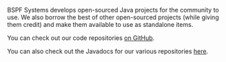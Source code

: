 <p>
BSPF Systems develops open-sourced Java projects for the community to use. We also borrow the best of other open-sourced projects (while giving them credit) and make them available to use as standalone items.
</p>

<p>
You can check out our code repositories <a href="https://github.com/bspfsystems/">on GitHub</a>.
</p>

<p>
You can also check out the Javadocs for our various repositories <a href="https://bspfsystems.org/docs/">here</a>.
</p>